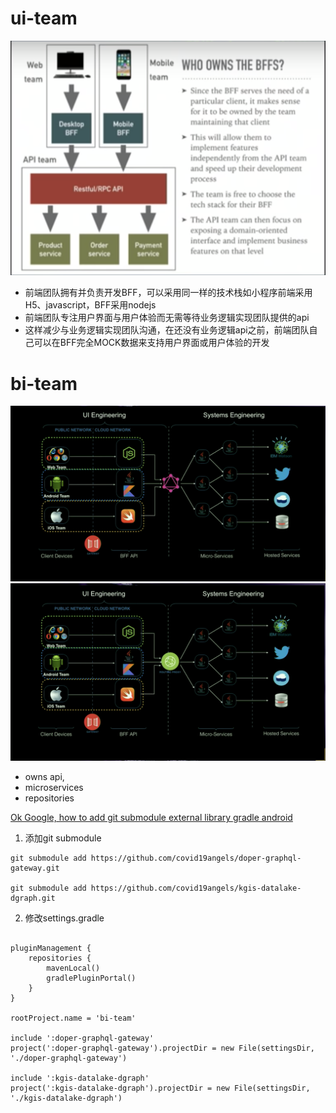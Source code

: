 
# ui-team 
![Who owns BFF](document/WhoOwnsBFF.png)
- 前端团队拥有并负责开发BFF，可以采用同一样的技术栈如小程序前端采用H5、javascript，BFF采用nodejs
- 前端团队专注用户界面与用户体验而无需等待业务逻辑实现团队提供的api
- 这样减少与业务逻辑实现团队沟通，在还没有业务逻辑api之前，前端团队自己可以在BFF完全MOCK数据来支持用户界面或用户体验的开发

# bi-team  
![Who owns BFF](document/WhoOwnsBFF2.png)
![Who owns BFF](document/WhoOwnsBFF1.png)
- owns api, 
- microservices 
- repositories


[Ok Google, how to add git submodule external library gradle android](https://medium.com/@alteromusica/git-submodule-gradle-shared-library-d40383403b59)

1. 添加git submodule
```shell script
git submodule add https://github.com/covid19angels/doper-graphql-gateway.git

git submodule add https://github.com/covid19angels/kgis-datalake-dgraph.git
```

2. 修改settings.gradle
```shell script

pluginManagement {
    repositories {
        mavenLocal()
        gradlePluginPortal()
    }
}

rootProject.name = 'bi-team'

include ':doper-graphql-gateway'
project(':doper-graphql-gateway').projectDir = new File(settingsDir, './doper-graphql-gateway')

include ':kgis-datalake-dgraph'
project(':kgis-datalake-dgraph').projectDir = new File(settingsDir, './kgis-datalake-dgraph')



```

